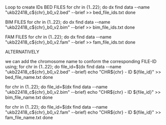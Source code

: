 Loop to create IDs
BED FILES
for chr in {1..22}; do
    dx find data --name "ukb22418_c${chr}_b0_v2.bed" --brief >> bed_file_ids.txt
done

BIM FILES
for chr in {1..22}; do
    dx find data --name "ukb22418_c${chr}_b0_v2.bim" --brief >> bim_file_ids.txt
done

FAM FILES
for chr in {1..22}; do
    dx find data --name "ukb22418_c${chr}_b0_v2.fam" --brief >> fam_file_ids.txt
done

ALTERNATIVELY

we can add the chromosome name to conform the corresponding FILE-ID using;
for chr in {1..22}; do
    file_id=$(dx find data --name "ukb22418_c${chr}_b0_v2.bed" --brief)
    echo "CHR${chr} - ID ${file_id}" >> bed_file_name.txt
done

for chr in {1..22}; do
    file_id=$(dx find data --name "ukb22418_c${chr}_b0_v2.bim" --brief)
    echo "CHR${chr} - ID ${file_id}" >> bim_file_name.txt
done

for chr in {1..22}; do
    file_id=$(dx find data --name "ukb22418_c${chr}_b0_v2.fam" --brief)
    echo "CHR${chr} - ID ${file_id}" >> fam_file_name.txt
done
